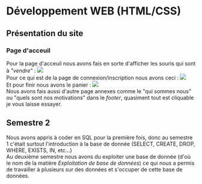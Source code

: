 # Développement WEB (HTML/CSS)

## Présentation du site
### Page d'acceuil
Pour la page d'acceuil nous avons fais en sorte d'afficher les souris qui sont à *"vendre"* :
![](https://github.com/KoThek64/Projets_Mattys_Lachaise/blob/main/1%20-%20D%C3%A9veloppement%20WEB/1%20-%20SITE%20SEMESTRE%201/images/Capture_Page_d'acceuil.png)
\
Pour ce qui est de la page de connexion/inscription nous avons ceci :
![](https://github.com/KoThek64/Projets_Mattys_Lachaise/blob/main/1%20-%20D%C3%A9veloppement%20WEB/1%20-%20SITE%20SEMESTRE%201/images/Capture_Panier.png)
\
Et pour finir nous avons le panier :
![](https://github.com/KoThek64/Projets_Mattys_Lachaise/blob/main/1%20-%20D%C3%A9veloppement%20WEB/1%20-%20SITE%20SEMESTRE%201/images/Capture_Inscription.png)
\
Nous avons fais aussi d'autre page annexes comme le "qui sommes nous" ou "quels sont nos motivations" dans le *footer*, quasiment tout est cliquable je vous laisse essayer.

## Semestre 2
Nous avons appris à coder en SQL pour la première fois, donc au semestre 1 c'était surtout l'introduction à la base de donnée (SELECT, CREATE, DROP, WHERE, EXISTS, IN, etc...)\
Au deuxième semestre nous avons du exploiter une base de donnée (d'où le nom de la matière *Exploitation de base de données*) ce qui nous a permis de travailler à plusieurs sur des données et s'occuper de cette base de données.